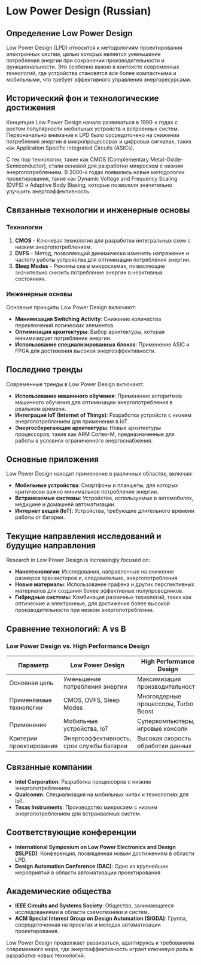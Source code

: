# Low Power Design (Russian)

## Определение Low Power Design

Low Power Design (LPD) относится к методологиям проектирования электронных систем, целью которых является уменьшение потребления энергии при сохранении производительности и функциональности. Это особенно важно в контексте современных технологий, где устройства становятся все более компактными и мобильными, что требует эффективного управления энергоресурсами.

## Исторический фон и технологические достижения

Концепция Low Power Design начала развиваться в 1990-х годах с ростом популярности мобильных устройств и встроенных систем. Первоначально внимание к LPD было сосредоточено на снижении потребления энергии в микропроцессорах и цифровых сигналах, таких как Application Specific Integrated Circuits (ASICs). 

С тех пор технологии, такие как CMOS (Complementary Metal-Oxide-Semiconductor), стали основой для разработки микросхем с низким энергопотреблением. В 2000-х годах появились новые методологии проектирования, такие как Dynamic Voltage and Frequency Scaling (DVFS) и Adaptive Body Biasing, которые позволили значительно улучшить энергоэффективность.

## Связанные технологии и инженерные основы

### Технологии

1. **CMOS** - Ключевая технология для разработки интегральных схем с низким энергопотреблением.
2. **DVFS** - Метод, позволяющий динамически изменять напряжение и частоту работы устройства для оптимизации потребления энергии.
3. **Sleep Modes** - Режимы сна в микросхемах, позволяющие значительно снизить потребление энергии в неактивных состояниях.

### Инженерные основы

Основные принципы Low Power Design включают:
- **Минимизация Switching Activity**: Снижение количества переключений логических элементов.
- **Оптимизация архитектуры**: Выбор архитектуры, которая минимизирует потребление энергии.
- **Использование специализированных блоков**: Применение ASIC и FPGA для достижения высокой энергоэффективности.

## Последние тренды

Современные тренды в Low Power Design включают:
- **Использование машинного обучения**: Применение алгоритмов машинного обучения для оптимизации энергопотребления в реальном времени.
- **Интеграция IoT (Internet of Things)**: Разработка устройств с низким энергопотреблением для применения в IoT.
- **Энергосберегающие архитектуры**: Новые архитектуры процессоров, такие как ARM Cortex-M, предназначенные для работы в условиях ограниченного энергоснабжения.

## Основные приложения

Low Power Design находит применение в различных областях, включая:
- **Мобильные устройства**: Смартфоны и планшеты, для которых критически важно минимальное потребление энергии.
- **Встраиваемые системы**: Устройства, используемые в автомобилях, медицине и домашней автоматизации.
- **Интернет вещей (IoT)**: Устройства, требующие длительного времени работы от батареи.

## Текущие направления исследований и будущие направления

Research in Low Power Design is increasingly focused on:
- **Нанотехнологии**: Исследования, направленные на снижение размеров транзисторов и, следовательно, энергопотребления.
- **Новые материалы**: Использование графена и других перспективных материалов для создания более эффективных полупроводников.
- **Гибридные системы**: Комбинация различных технологий, таких как оптические и электронные, для достижения более высокой производительности при низком энергопотреблении.

## Сравнение технологий: A vs B

### Low Power Design vs. High Performance Design

| Параметр                    | Low Power Design                      | High Performance Design                   |
|-----------------------------|--------------------------------------|------------------------------------------|
| Основная цель               | Уменьшение потребления энергии       | Максимизация производительности          |
| Применяемые технологии       | CMOS, DVFS, Sleep Modes              | Многоядерные процессоры, Turbo Boost    |
| Применение                  | Мобильные устройства, IoT            | Суперкомпьютеры, игровые консоли        |
| Критерии проектирования     | Энергоэффективность, срок службы батареи | Высокая скорость обработки данных        |

## Связанные компании

- **Intel Corporation**: Разработка процессоров с низким энергопотреблением.
- **Qualcomm**: Специализация на мобильных чипах и технологиях для IoT.
- **Texas Instruments**: Производство микросхем с низким энергопотреблением для встраиваемых систем.

## Соответствующие конференции

- **International Symposium on Low Power Electronics and Design (ISLPED)**: Конференция, посвященная новым достижениям в области LPD.
- **Design Automation Conference (DAC)**: Одно из крупнейших мероприятий в области автоматизации проектирования.

## Академические общества

- **IEEE Circuits and Systems Society**: Общество, занимающееся исследованиями в области схемотехники и систем.
- **ACM Special Interest Group on Design Automation (SIGDA)**: Группа, сосредоточенная на проектах и методах автоматизации проектирования.

Low Power Design продолжает развиваться, адаптируясь к требованиям современного мира, где энергоэффективность играет ключевую роль в разработке новых технологий.